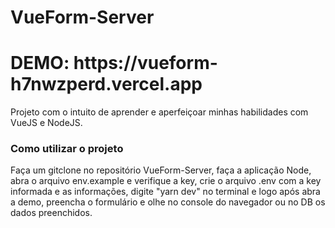 # VueForm-Server

<h1>DEMO: https://vueform-h7nwzperd.vercel.app</h1>

Projeto com o intuito de aprender e aperfeiçoar minhas habilidades com VueJS e NodeJS.

<h3>Como utilizar o projeto</h3>

  Faça um gitclone no repositório VueForm-Server, faça a aplicação Node, abra o arquivo env.example e verifique a key, crie o arquivo .env com a key informada e as informações, digite "yarn dev" no terminal e logo após abra a demo, preencha o formulário e olhe no console do navegador ou no DB os dados preenchidos.
